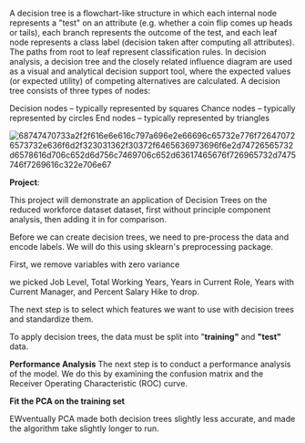 

A decision tree is a flowchart-like structure in which each internal node represents a "test" on an attribute (e.g. whether a coin flip comes up heads or tails), each branch represents the outcome of the test, and each leaf node represents a class label (decision taken after computing all attributes). The paths from root to leaf represent classification rules. In decision analysis, a decision tree and the closely related influence diagram are used as a visual and analytical decision support tool, where the expected values (or expected utility) of competing alternatives are calculated. A decision tree consists of three types of nodes:

Decision nodes – typically represented by squares
Chance nodes – typically represented by circles
End nodes – typically represented by triangles

![68747470733a2f2f616e6e616c797a696e2e66696c65732e776f726470726573732e636f6d2f323031362f30372f6465636973696f6e2d74726565732d6578616d706c652d6d756c7469706c652d63617465676f726965732d7475746f7269616c322e706e67](https://user-images.githubusercontent.com/119718873/205556212-d98607ae-e02a-436e-822c-539577b6d193.png)

**Project**:

This project will demonstrate an application of Decision Trees on the reduced workforce dataset dataset, first without principle component analysis, then adding it in for comparison.

Before we can create decision trees, we need to pre-process the data and encode labels. We will do this using sklearn's preprocessing package.

First, we remove variables with zero variance

we picked Job Level, Total Working Years, Years in Current Role, Years with Current Manager, and Percent Salary Hike to drop.

The next step is to select which features we want to use with decision trees and standardize them.


To apply decision trees, the data must be split into "**training"** and **"test"** data.

**Performance Analysis**
The next step is to conduct a performance analysis of the model. We do this by examining the confusion matrix and the Receiver Operating Characteristic (ROC) curve.

**Fit the PCA on the training set**

EWventually PCA made both decision trees slightly less accurate, and made the algorithm take slightly longer to run. 



